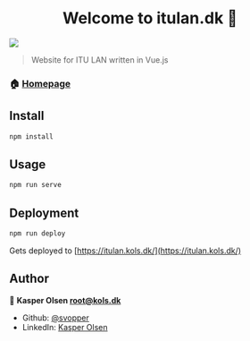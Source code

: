 <h1 align="center">Welcome to itulan.dk 👋</h1>
<p>
  <img src="https://img.shields.io/badge/version-0.1.0-blue.svg?cacheSeconds=2592000" />
</p>

> Website for ITU LAN written in Vue.js

### 🏠 [Homepage](https://itulan.kols.dk/)

## Install

```sh
npm install
```

## Usage

```sh
npm run serve
```

## Deployment

```sh
npm run deploy
```
Gets deployed to [https://itulan.kols.dk/](https://itulan.kols.dk/)
## Author

👤 **Kasper Olsen <root@kols.dk>**

* Github: [@svopper](https://github.com/svopper)
* LinkedIn: [Kasper Olsen](https://www.linkedin.com/in/olsenkasper/)
